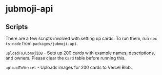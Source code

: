 # jubmoji-api

## Scripts

There are a few scripts involved with setting up cards. To run them, run `npx ts-node` from `packages/jubmoji-api`.

`uploadToJubmojiDB` - Sets up 200 cards with example names, descriptions, and owners. Please clear the `Card` table before running this.

`uploadToVercel` - Uploads images for 200 cards to Vercel Blob. 
